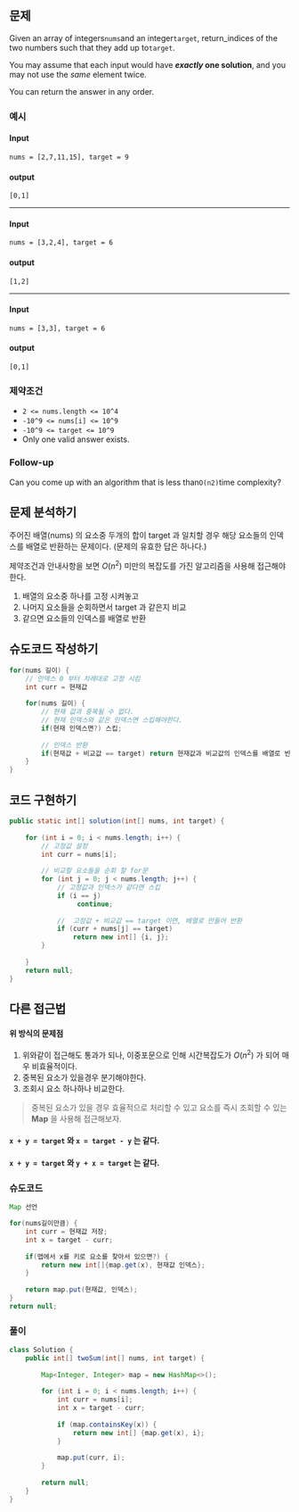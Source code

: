 ## 문제

Given an array of integers`nums`and an integer`target`, return_indices of the two numbers such that they add up to`target`.

You may assume that each input would have **_exactly_ one solution**, and you may not use the _same_ element twice.

You can return the answer in any order.

### 예시

#### Input
    nums = [2,7,11,15], target = 9
#### output
    [0,1]

- - -

#### Input
    nums = [3,2,4], target = 6
#### output
    [1,2]

- - -

#### Input
    nums = [3,3], target = 6
#### output
    [0,1]

### 제약조건
- `2 <= nums.length <= 10^4`
- `-10^9 <= nums[i] <= 10^9`
- `-10^9 <= target <= 10^9`
- Only one valid answer exists.

### Follow-up
Can you come up with an algorithm that is less than`O(n2)`time complexity?


## 문제 분석하기

주어진 배열(nums) 의 요소중 두개의 합이 target 과 일치할 경우 해당 요소들의 인덱스를 배열로 반환하는 문제이다.
(문제의 유효한 답은 하나다.)

제약조건과 안내사항을 보면 $O(n^2)$ 미만의 복잡도를 가진 알고리즘을 사용해 접근해야한다.

1. 배열의 요소중 하나를 고정 시켜놓고
2. 나머지 요소들을 순회하면서 target 과 같은지 비교
3. 같으면 요소들의 인덱스를 배열로 반환


## 슈도코드 작성하기

```java
for(nums 길이) {
	// 인덱스 0 부터 차례대로 고정 시킴
	int curr = 현재값
	
	for(nums 길이) {
		// 현재 값과 중복될 수 없다.
		// 현재 인덱스와 같은 인덱스면 스킵해야한다.
		if(현재 인덱스면?) 스킵;
		
		// 인덱스 반환
		if(현재값 + 비교값 == target) return 현재값과 비교값의 인덱스를 배열로 반환;
	}
}
```


## 코드 구현하기

```java
public static int[] solution(int[] nums, int target) {  
	
	for (int i = 0; i < nums.length; i++) {  
		// 고정값 설정
		int curr = nums[i];  
		
		// 비교할 요소들을 순회 할 for문
		for (int j = 0; j < nums.length; j++) {  
			// 고정값과 인덱스가 같다면 스킵
			if (i == j)  
				 continue;  
			
			//  고정값 + 비교값 == target 이면, 배열로 만들어 반환
			if (curr + nums[j] == target)  
				return new int[] {i, j};  
		}  
		
	}  
	return null;  
}
```


## 다른 접근법

#### 위 방식의 문제점
1. 위와같이 접근해도 통과가 되나, 이중포문으로 인해 시간복잡도가 $O(n^2)$ 가 되어 매우 비효율적이다.
2. 중복된 요소가 있을경우 분기해야한다.
3. 조회시 요소 하나하나 비교한다.

> 중복된 요소가 있을 경우 효율적으로 처리할 수 있고 요소를 즉시 조회할 수 있는 **Map** 을 사용해 접근해보자.

#### `x + y = target` 와 `x = target - y` 는 같다.

#### `x + y = target` 와 `y + x = target` 는 같다.


### 슈도코드

```java
Map 선언

for(nums길이만큼) {
	int curr = 현재값 저장;
	int x = target - curr;
	
	if(맵에서 x를 키로 요소를 찾아서 있으면?) {
		return new int[]{map.get(x), 현재값 인덱스};
	}
	
	return map.put(현재값, 인덱스);
}
return null;
```

### 풀이

```java
class Solution {  
    public int[] twoSum(int[] nums, int target) {  
	    
		Map<Integer, Integer> map = new HashMap<>();  
		
		for (int i = 0; i < nums.length; i++) {  
			int curr = nums[i];  
			int x = target - curr;  
			
			if (map.containsKey(x)) {  
				return new int[] {map.get(x), i};  
			}
			
			map.put(curr, i);  
		}
		
		return null;  
    }
}
```


